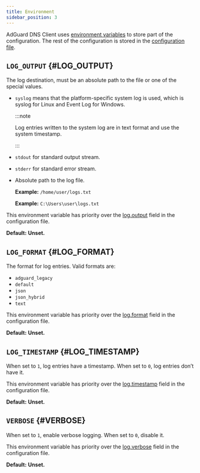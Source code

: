 ```yaml
---
title: Environment
sidebar_position: 3
---
```


AdGuard DNS Client uses [environment variables][wiki-env] to store part of the configuration. The rest of the configuration is stored in the [configuration file][conf].

[conf]:     configuration.md
[wiki-env]: https://en.wikipedia.org/wiki/Environment_variable

## `LOG_OUTPUT` {#LOG_OUTPUT}

The log destination, must be an absolute path to the file or one of the special values.

- `syslog` means that the platform-specific system log is used, which is syslog for Linux and Event Log for Windows.

    :::note

    Log entries written to the system log are in text format and use the system timestamp.

    :::

- `stdout` for standard output stream.

- `stderr` for standard error stream.

- Absolute path to the log file.

    **Example:** `/home/user/logs.txt`

    **Example:** `C:\Users\user\logs.txt`

This environment variable has priority over the [log.output][conf-log] field in the configuration file.

**Default:** **Unset.**

[conf-log]: configuration.md#log

## `LOG_FORMAT` {#LOG_FORMAT}

The format for log entries.  Valid formats are:

- `adguard_legacy`
- `default`
- `json`
- `json_hybrid`
- `text`

<!--
    TODO(s.chzhen):  Add output examples.
-->

This environment variable has priority over the [log.format][conf-log] field in the configuration file.

**Default:** **Unset.**

## `LOG_TIMESTAMP` {#LOG_TIMESTAMP}

When set to `1`, log entries have a timestamp. When set to `0`, log entries don’t have it.

This environment variable has priority over the [log.timestamp][conf-log] field in the configuration file.

**Default:** **Unset.**

## `VERBOSE` {#VERBOSE}

When set to `1`, enable verbose logging. When set to `0`, disable it.

This environment variable has priority over the [log.verbose][conf-log] field in the configuration file.

**Default:** **Unset.**
